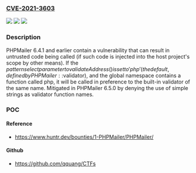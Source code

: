 ### [CVE-2021-3603](https://cve.mitre.org/cgi-bin/cvename.cgi?name=CVE-2021-3603)
![](https://img.shields.io/static/v1?label=Product&message=PHPMailer&color=blue)
![](https://img.shields.io/static/v1?label=Version&message=%3C%206.5.0%20&color=brighgreen)
![](https://img.shields.io/static/v1?label=Vulnerability&message=CWE-829%20Inclusion%20of%20Functionality%20from%20Untrusted%20Control%20Sphere&color=brighgreen)

### Description

PHPMailer 6.4.1 and earlier contain a vulnerability that can result in untrusted code being called (if such code is injected into the host project's scope by other means). If the $patternselect parameter to validateAddress() is set to 'php' (the default, defined by PHPMailer::$validator), and the global namespace contains a function called php, it will be called in preference to the built-in validator of the same name. Mitigated in PHPMailer 6.5.0 by denying the use of simple strings as validator function names.

### POC

#### Reference
- https://www.huntr.dev/bounties/1-PHPMailer/PHPMailer/

#### Github
- https://github.com/qquang/CTFs

